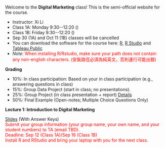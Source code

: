 Welcome to the **Digital Marketing** class! This is the semi-official website for the course.

- Instructor: Xi Li
- Class 1A: Monday 9:30--12:20 () 
- Class 1B: Friday 9:30--12:20 ()     
- Sep 30 (1A) and Oct 11 (1B) classes will be cancelled          
- You can download the software for the course here: [R](https://cloud.r-project.org/), [R Studio](https://www.rstudio.com/products/rstudio/download/#download) and [Tableau Public](https://www.tableau.com/products/public/download) 
- *Note:* <span style="color:red">When installing R/Rstudio, make sure your path does not contain any non-english characters. (安裝路徑必須為純英文，否則運行可能出錯) </span>     

**Grading**     

- 10%: In class participation: Based on your in class participation (e.g., answering questions in class)    
- 15%: Group Data Project (start in class; no presentations).     
- 25%: Group Project (in class presentation + report) [Details](https://ximarketing.github.io/class/DM/6c8b8d614dbc9ef7495e200548cdc4116f7e4d4e/project)       
- 50%: Final Example (Open-notes; Multiple Choice Questions Only)     

**Lecture 1: Introduction to Digital Marketing**

[Slides](https://ximarketing.github.io/class/DM/1842f11edfcda6f9b97a8f0acb452d5d85569e97/Introduction.pdf) (With Answer Keys)               
<span style="color:red">Submit your group information (your group name, your own name, and your student numbers) to TA (email TBD).</span>     
<span style="color:red">Deadline: Sep 12 (Class 1A)/Sep 16 (Class 1B) </span>     
<span style="color:red">Install R and RStudio and bring your laptop with you for the next class.</span>      
